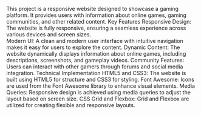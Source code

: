 This project is a responsive website designed to showcase a gaming platform. It provides users with information about online games, gaming communities, and other related content.
Key Features
Responsive Design: The website is fully responsive, ensuring a seamless experience across various devices and screen sizes.  
Modern UI: A clean and modern user interface with intuitive navigation makes it easy for users to explore the content.
Dynamic Content: The website dynamically displays information about online games, including descriptions, screenshots, and gameplay videos.
Community Features: Users can interact with other gamers through forums and social media integration.
Technical Implementation
HTML5 and CSS3: The website is built using HTML5 for structure and CSS3 for styling.
Font Awesome: Icons are used from the Font Awesome library to enhance visual elements.
Media Queries: Responsive design is achieved using media queries to adjust the layout based on screen size.
CSS Grid and Flexbox: Grid and Flexbox are utilized for creating flexible and responsive layouts.
